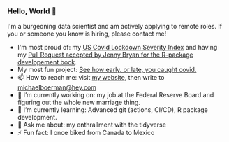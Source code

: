 ### Hello, World 👋

I'm a burgeoning data scientist and am actively applying to remote roles. If you or someone you know is hiring, please contact me! 

- I'm most proud of: my [US Covid Lockdown Severity Index](https://github.com/michaelboerman/lockdown_severity_index) and having my [Pull Request accepted by Jenny Bryan for the R-package developement book](https://github.com/hadley/r-pkgs/pull/769).
- My most fun project: [See how early, or late, you caught covid.](https://michaelboerman.shinyapps.io/covid_percentiles/)
- 📫 How to reach me: visit [my website](www.michaelboerman.com), then write to michaelboerman@hey.com
- 🔭 I’m currently working on: my job at the Federal Reserve Board and figuring out the whole new marriage thing.  
- 🌱 I’m currently learning: Advanced git (actions, CI/CD), R package development. 
- 💬 Ask me about: my enthrallment with the tidyverse
- ⚡ Fun fact: I once biked from Canada to Mexico






